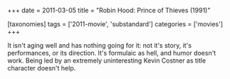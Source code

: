 +++
date = 2011-03-05
title = "Robin Hood: Prince of Thieves (1991)"

[taxonomies]
tags = ['2011-movie', 'substandard']
categories = ['movies']
+++

It isn't aging well and has nothing going for it: not it's story,
it's performances, or its direction. It's formulaic as hell, and humor
doesn't work. Being led by an extremely uninteresting Kevin Costner as
title character doesn't help.
